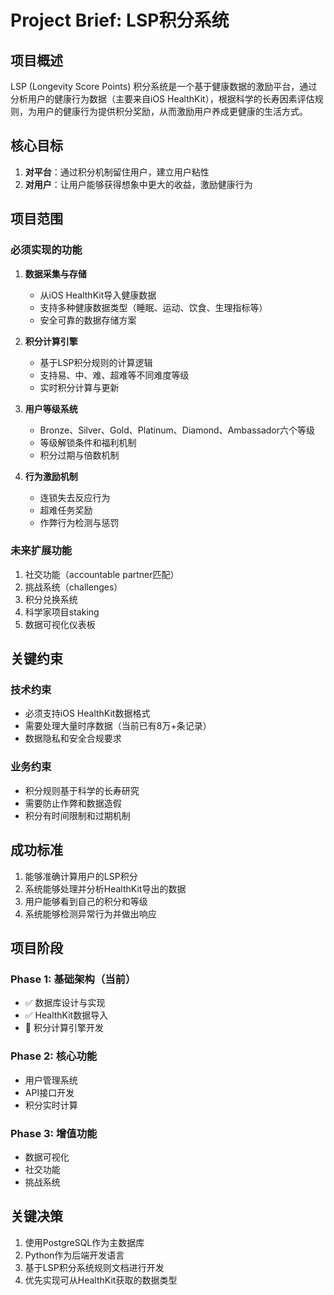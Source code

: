 # Project Brief: LSP积分系统

## 项目概述
LSP (Longevity Score Points) 积分系统是一个基于健康数据的激励平台，通过分析用户的健康行为数据（主要来自iOS HealthKit），根据科学的长寿因素评估规则，为用户的健康行为提供积分奖励，从而激励用户养成更健康的生活方式。

## 核心目标
1. **对平台**：通过积分机制留住用户，建立用户粘性
2. **对用户**：让用户能够获得想象中更大的收益，激励健康行为

## 项目范围

### 必须实现的功能
1. **数据采集与存储**
   - 从iOS HealthKit导入健康数据
   - 支持多种健康数据类型（睡眠、运动、饮食、生理指标等）
   - 安全可靠的数据存储方案

2. **积分计算引擎**
   - 基于LSP积分规则的计算逻辑
   - 支持易、中、难、超难等不同难度等级
   - 实时积分计算与更新

3. **用户等级系统**
   - Bronze、Silver、Gold、Platinum、Diamond、Ambassador六个等级
   - 等级解锁条件和福利机制
   - 积分过期与倍数机制

4. **行为激励机制**
   - 连锁失去反应行为
   - 超难任务奖励
   - 作弊行为检测与惩罚

### 未来扩展功能
1. 社交功能（accountable partner匹配）
2. 挑战系统（challenges）
3. 积分兑换系统
4. 科学家项目staking
5. 数据可视化仪表板

## 关键约束

### 技术约束
- 必须支持iOS HealthKit数据格式
- 需要处理大量时序数据（当前已有8万+条记录）
- 数据隐私和安全合规要求

### 业务约束
- 积分规则基于科学的长寿研究
- 需要防止作弊和数据造假
- 积分有时间限制和过期机制

## 成功标准
1. 能够准确计算用户的LSP积分
2. 系统能够处理并分析HealthKit导出的数据
3. 用户能够看到自己的积分和等级
4. 系统能够检测异常行为并做出响应

## 项目阶段

### Phase 1: 基础架构（当前）
- ✅ 数据库设计与实现
- ✅ HealthKit数据导入
- 🔄 积分计算引擎开发

### Phase 2: 核心功能
- 用户管理系统
- API接口开发
- 积分实时计算

### Phase 3: 增值功能
- 数据可视化
- 社交功能
- 挑战系统

## 关键决策
1. 使用PostgreSQL作为主数据库
2. Python作为后端开发语言
3. 基于LSP积分系统规则文档进行开发
4. 优先实现可从HealthKit获取的数据类型